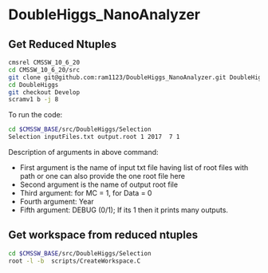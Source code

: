 # DoubleHiggs_NanoAnalyzer

## Get Reduced Ntuples

```bash
cmsrel CMSSW_10_6_20
cd CMSSW_10_6_20/src
git clone git@github.com:ram1123/DoubleHiggs_NanoAnalyzer.git DoubleHiggs
cd DoubleHiggs
git checkout Develop
scramv1 b -j 8
```

To run the code:

```bash
cd $CMSSW_BASE/src/DoubleHiggs/Selection
Selection inputFiles.txt output.root 1 2017  7 1
```
Description of arguments in above command:

- First argument is the name of input txt file having list of root files with path or one can also provide the one root file here
- Second argument is the name of output root file
- Third argument: for MC = 1, for Data = 0
- Fourth argument: Year
- Fifth argument: DEBUG (0/1); If its 1 then it prints many outputs.

## Get workspace from reduced ntuples

```bash
cd $CMSSW_BASE/src/DoubleHiggs/Selection
root -l -b  scripts/CreateWorkspace.C
```
